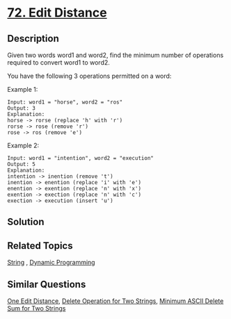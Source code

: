 # [72. Edit Distance](https://leetcode.com/problems/edit-distance)

## Description

Given two words word1 and word2, find the minimum number of operations required to convert word1 to word2.

You have the following 3 operations permitted on a word:

Example 1:

```
Input: word1 = "horse", word2 = "ros"
Output: 3
Explanation: 
horse -> rorse (replace 'h' with 'r')
rorse -> rose (remove 'r')
rose -> ros (remove 'e')
```

Example 2:

```
Input: word1 = "intention", word2 = "execution"
Output: 5
Explanation: 
intention -> inention (remove 't')
inention -> enention (replace 'i' with 'e')
enention -> exention (replace 'n' with 'x')
exention -> exection (replace 'n' with 'c')
exection -> execution (insert 'u')
```

## Solution



## Related Topics

[String](https://leetcode.com/tag/string/) , [Dynamic Programming](https://leetcode.com/tag/dynamic-programming/) 

## Similar Questions

[One Edit Distance](https://leetcode.com/problems/one-edit-distance/), [Delete Operation for Two Strings](https://leetcode.com/problems/delete-operation-for-two-strings/), [Minimum ASCII Delete Sum for Two Strings](https://leetcode.com/problems/minimum-ascii-delete-sum-for-two-strings/)
